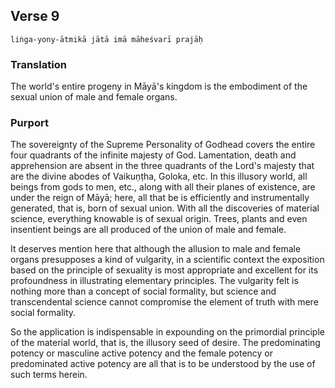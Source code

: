 ## Verse 9

    liṅga-yony-ātmikā jātā imā māheśvarī prajāḥ

### Translation

The world's entire progeny in Māyā's kingdom is the embodiment of the sexual union of male and female organs.

### Purport

The sovereignty of the Supreme Personality of Godhead covers the entire four quadrants of the infinite majesty of God. Lamentation, death and apprehension are absent in the three quadrants of the Lord's majesty that are the divine abodes of Vaikuṇṭha, Goloka, etc. In this illusory world, all beings from gods to men, etc., along with all their planes of existence, are under the reign of Māyā; here, all that be is efficiently and instrumentally generated, that is, born of sexual union. With all the discoveries of material science, everything knowable is of sexual origin. Trees, plants and even insentient beings are all produced of the union of male and female.

It deserves mention here that although the allusion to male and female organs presupposes a kind of vulgarity, in a scientific context the exposition based on the principle of sexuality is most appropriate and excellent for its profoundness in illustrating elementary principles. The vulgarity felt is nothing more than a concept of social formality, but science and transcendental science cannot compromise the element of truth with mere social formality.

So the application is indispensable in expounding on the primordial principle of the material world, that is, the illusory seed of desire. The predominating potency or masculine active potency and the female potency or predominated active potency are all that is to be understood by the use of such terms herein.
